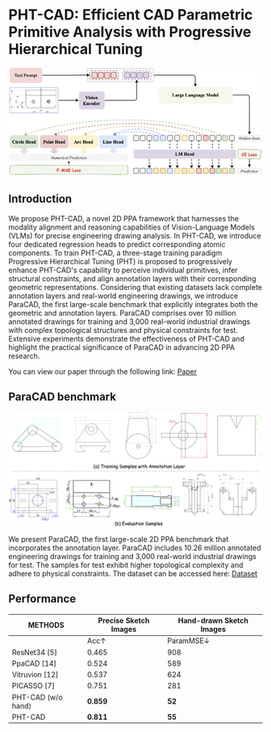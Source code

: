 # PHT-CAD: Efficient CAD Parametric Primitive Analysis with Progressive Hierarchical Tuning

![Overview of PHT-CAD framework](images/phtcad_framework.png)

## Introduction

We propose PHT-CAD, a novel 2D PPA framework that harnesses the modality alignment and reasoning capabilities of Vision-Language Models (VLMs) for precise engineering drawing analysis. In PHT-CAD, we introduce four dedicated regression heads to predict corresponding atomic components. To train PHT-CAD, a three-stage training paradigm Progressive Hierarchical Tuning (PHT) is proposed to progressively enhance PHT-CAD's capability to perceive individual primitives, infer structural constraints, and align annotation layers with their corresponding geometric representations. Considering that existing datasets lack complete annotation layers and real-world engineering drawings, we introduce ParaCAD, the first large-scale benchmark that explicitly integrates both the geometric and annotation layers. ParaCAD comprises over 10 million annotated drawings for training and 3,000 real-world industrial drawings with complex topological structures and physical constraints for test. Extensive experiments demonstrate the effectiveness of PHT-CAD and highlight the practical significance of ParaCAD in advancing 2D PPA research.
    
You can view our paper through the following link: [Paper](https://arxiv.org/abs/2502.19958)


## ParaCAD benchmark

![Some samples of ParaCAD](images/phtcadsample.png)

We present ParaCAD, the first large-scale 2D PPA benchmark that incorporates the annotation layer. ParaCAD includes 10.26 million annotated engineering drawings for training and 3,000 real-world industrial drawings for test. The samples for test exhibit higher topological complexity and adhere to physical constraints. The dataset can be accessed here: [Dataset](https://www.modelscope.cn/datasets/yuwenbonnie/ParaCAD-Dataset/summary)


## Performance

| METHODS          | Precise Sketch Images | Hand-drawn Sketch Images |
|------------------|-----------------------|--------------------------|
|                  | Acc↑  | ParamMSE↓ | ImgMSE↓ | CD↓ | CF1↑ | PF1↑ | Acc↑ | ParamMSE↓ | ImgMSE↓ | CD↓ | CF1↑ | PF1↑ |
| ResNet34 [5]     | 0.465 | 908       | 0.199   | 5.883 | —    | —    | 0.396 | 1048      | 0.240   | 6.908 | —    | —    |
| PpaCAD [14]      | 0.524 | 589       | 0.195   | 5.097 | —    | —    | 0.464 | 744       | 0.244   | 6.904 | —    | —    |
| Vitruvion [12]   | 0.537 | 624       | 0.186   | 4.901 | 0.238| 0.706| 0.461 | 685       | 0.237   | 5.258 | —    | —    |
| PICASSO [7]      | 0.751 | 281       | 0.075   | 0.729 | —    | —    | 0.658 | 365       | 0.117   | 1.090 | —    | —    |
| PHT-CAD (w/o hand) | **0.859** | **52**    | **0.003** | —    | **0.868** | **0.917** | —    | —    | —    | —    | —    | —    |
| PHT-CAD          | **0.811** | **55**    | **0.004** | **0.008** | **0.784** | **0.879** | **0.795** | **11**    | **0.005** | **0.010** | **0.7618** | **0.8665** |
